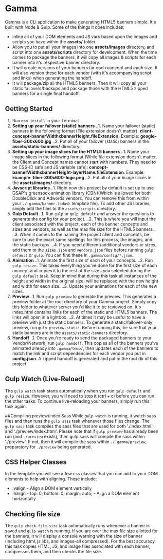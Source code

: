 # Gamma

Gamma is a CLI application to make generating HTML5 banners simple. It's built with Node & Gulp. Some of the things it does includes:
* Inline all of your DOM elements and JS vars based upon the images and scripts you have within the **assets/** folder.
* Allow you to put all your images into one **assets/images** directory, and script into one **assets/scripts** directory for development. When the time comes to package the banners, it will copy all images & scripts for each banner into it's respective banner directory.
* It will create versions of your banners for each concept and each size. It will also version these for each vendor (with it's accompanying script and links) when generating the handoff.
* It will package/zip all the HTML5 banners. Then it will copy all your static failovers/backups and package those with the HTML5 zipped banners for a single final handoff.

## Getting Started
1. Run `npm install` in your Terminal
2. **Setting up your failover (static) banners**
..1. Name your failover (static) banners in the following format (File extension doesn't matter): **client-concept-bannerWidthxbannerHeight.fileExtension**. Example: **google-fiber-300x600.jpg**
..2. Put all of your failover (static) banners in the **assets/static-banners/** directory.
3. **Setting up your image slices for the HTML5 banners**
..1. Name your image slices in the following format (While file extension doesn't matter, the Client and Concept names cannot start with numbers. They need to be CSS-ID safe and JS variable safe): **concept-bannerWidthxbannerHeight-layerName.fileExtension**. Example: **Example: fiber-300x600-logo.png**
..2. Put all of your image slices in the **assets/images/** directory.
4. **Javscript libraries**
..1. Right now this project by default is set up to use GSAP's greensock animation library (CDN)(Which is allowed for both DoubleClick and Adwords vendors. You can remove this from within your `./.gamma/banner.lodash` template file). To add other JS libraries, simply add the files to the `assets/scripts` directory.
5. **Gulp Default**
..1. Run `gulp` or `gulp default` and answer the questions to generate the config for your project.
..2. This is where you will input the client associated with the project, each of the banner concepts and sizes and vendors, as well as the max file size for the HTML5 banners.
..3. When it comes to the naming the project client and concepts, be sure to use the exact same spellings for this process, the images, and the static backups.
..4. If you need different/additional vendors or sizes, add them to the `sizes.json` and `vendors.json` files before running `gulp default` or `gulp`. You can find these in `.gamma/config/*.json`.
6. **Animation**
..1. Animate the first size of each of your concepts.
..2. Run `gulp resize`. This takes everything you've done for the first size of each concept and copies it to the rest of the sizes you selected during the `gulp default` task. Keep in mind that during this task all instances of the height and width in the original size, will be replaced with the new height and width for each size.
..3. Update your animations for each of the new sizes.
7. **Preview**
..1. Run `gulp preview` to generate the preview. This generates a preview folder at the root directory of your Gamma project. Simply copy this folder to whatever server you'd like it to be reviewed on. It's index.html contains links for each of the static and  HTML5 banners. The links will open in a lightbox.
..2. At times it may be useful to have a preview with just the static banners. To generate a static/failover-only preview, run `gulp preview-static`. Before running this, be sure that your static banners are in the `assets/static-banners` directory.
8. **Handoff**
..1. Once you're ready to send the packaged banners to your Vendor/Network, run `gulp handoff`. This copies all of the banners you've animated already into `.gamma/temp/`, then updates each of the banners to match the link and script dependencies for each vendor you put in **config.json**. A zipped handoff is generated and put in the root dir of this project.

## Gulp Watch (Live-Reload)
The `gulp watch` task starts automatically when you run `gulp default` and `gulp resize`. However, you will need to stop it (ctrl + c) before you can run the other tasks. To continue live-reloading your banners, simply run this task again.

##Compiling preview/index Sass
While `gulp watch` is running, it watch sass files and then runs the `gulp sass` task whenever those files change. The `gulp sass` task compiles the sass files that are used for both './index.html' and './preview/index.html'. Please note that if `gulp preview` has already been run (and `./preview` exists), then gulp sass will compile the sass within './preview'. If not, then it will compile the sass within `./.gamma/preview`, preparatory for `./preview` being generated.

## CSS Helper Classes
In the template you will see a few css classes that you can add to your DOM elements to help with aligning. These include:
* .valign - Align a DOM element vertically
* .halign -	top: 0;	bottom: 0; margin: auto; - Align a DOM element horizontally

## Checking file size
The `gulp check-file-size` task automatically runs whenever a banner is saved and `gulp watch` is running. If you are over the max file size allotted for the banners, it will display a console warning with the size of banner (including html, js libs, and images–all compressed). For the best accuracy, this task copies HTML, JS, and image files associated with each banner, compresses them, and then checks the file size.
